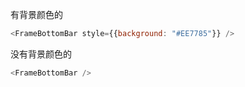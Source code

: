 有背景颜色的
```js
<FrameBottomBar style={{background: "#EE7785"}} />
```
没有背景颜色的
```js
<FrameBottomBar />
```
